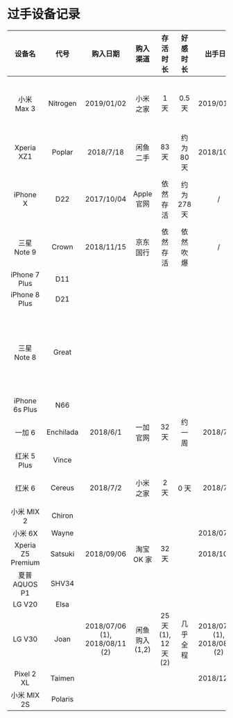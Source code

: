 # 过手设备记录

设备名 | 代号 | 购入日期 | 购入渠道 | 存活时长 | 好感时长 | 出手日期 | 出手方式 | 评价 | 数量
:----: | :----: | :----: | :----: | :----: | :----: | :----: | :----: | :----: | :----:
小米 Max 3 | Nitrogen | 2019/01/02 | 小米之家 | 1 天 | 0.5 天 | 2019/01/03 | 谎称给丈母娘买新手机 | 吹爆 | 1
Xperia XZ1 | Poplar | 2018/7/18 | 闲鱼二手 | 83 天 | 约为 80 天 | 2018/10/09 | 闲鱼自刀 | 让我无欲无求啊 | 1
iPhone X | D22 | 2017/10/04 | Apple 官网 | 依然存活 | 约为 278 天 | / | / | iPhone X 的 OLED 是最好的 | 1
三星 Note 9 | Crown | 2018/11/15 | 京东国行 | 依然存活 | 依然吹爆 | / | / | 窝 TM 吹爆 | 1
iPhone 7 Plus| D11 | | | | | | | 
iPhone 8 Plus| D21 | | | | | | | 
三星 Note 8 | Great | | | | | | 买买买，除了电池没啥短板的样子 | 
iPhone 6s Plus | N66 | | | | | | | 
一加 6 | Enchilada | 2018/6/1 | 一加官网 | 32 天 | 约一周 | 2018/7/3 | 闲鱼自刀 | 浓艳 | 1
红米 5 Plus | Vince | | | | | | | 
红米 6 | Cereus | 2018/7/2 | 小米之家 | 2 天 | 0 天 | 2018/7/4 | 闲鱼自刀 | 耽误我一天上班时间 | 1
小米 MIX 2 | Chiron | | | | | | | 
小米 6X | Wayne | | | | | 2018/07/06 | | | 1
Xperia Z5 Premium | Satsuki | 2018/09/06 | 淘宝 OK 家 | 32 天 | | 2018/10/08 | 闲鱼自刀 |
夏普 AQUOS P1 | SHV34 | | | | | | | 
LG V20 | Elsa | | | | | | | 
LG V30 | Joan | 2018/07/06 (1), 2018/08/11 (2) | 闲鱼购入(1,2) | 25 天 (1), 12 天 (2) | 几乎全程 | 2018/07/31 (1), 2018/08/23 (2) | 闲鱼自刀(1,2) | 吹爆 | 2
Pixel 2 XL | Taimen | | | | | 2018/12/29 | | 
小米 MIX 2S | Polaris | | | | | | | 
